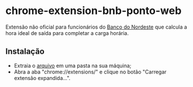 # chrome-extension-bnb-ponto-web

Extensão não oficial para funcionários do [Banco do Nordeste](http://pontoeletronico.capgv.intra.bnb/pontoweb) que calcula a hora ideal de saída para completar a carga horária.

## Instalação
* Extraia o [arquivo](https://github.com/leandrofranca/chrome-extension-bnb-ponto-web/archive/master.zip) em uma pasta na sua máquina;
* Abra a aba "chrome://extensions/" e clique no botão "Carregar extensão expandida...".
